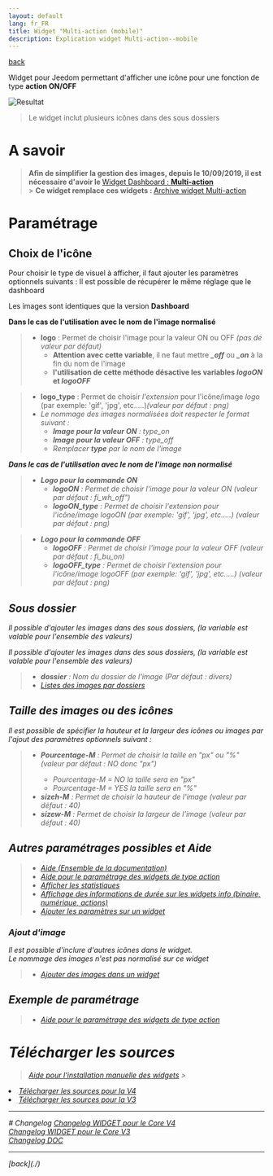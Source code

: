 ```yaml
---
layout: default
lang: fr_FR
title: Widget "Multi-action (mobile)"
description: Explication widget Multi-action--mobile
---
```


[back](./)

Widget pour Jeedom permettant d'afficher une icône pour une fonction de type <b>action ON/OFF</b>

<p><img src="../{{site.img}}/exemple/m/multi_action.png" alt="Resultat" /></p>
<blockquote>
    Le widget inclut plusieurs icônes dans des sous dossiers
</blockquote>

# A savoir

> <b>Afin de simplifier la gestion des images, depuis le 10/09/2019, il est nécessaire d'avoir le </b><a href="WIDGET_d_Multi_action_Defaut">Widget Dashboard : <b>Multi-action</b></a><br/> > <b>Ce widget remplace ces widgets : </b><a href="{{site.baseurl}}/{{site.archive}}/{{page.lang}}/WIDGET_m_Multi_action_Defaut">Archive widget Multi-action</a>

# Paramétrage

## Choix de l'icône

Pour choisir le type de visuel à afficher, il faut ajouter les paramètres optionnels suivants :
Il est possible de récupérer le même réglage que le dashboard

Les images sont identiques que la version <b>Dashboard</b>

**Dans le cas de l'utilisation avec le nom de l'image normalisé**

> - <b>logo</b> : Permet de choisir l'image pour la valeur ON ou OFF <i>(pas de valeur par défaut)</i>
>   - <b>Attention avec cette variable</b>, il ne faut mettre **_\_off_** ou **_\_on_** à la fin du nom de l'image
>   - <b>l'utilisation de cette méthode désactive les variables <i>logoON</i> et <i>logoOFF</i></b>

> - <b>logo_type</b> : Permet de choisir <i>l'extension</i> pour l'icône/image <i>logo</i> (par exemple: 'gif', 'jpg', etc.....)<i>(valeur par défaut : png)
> - Le nommage des images normalisées doit respecter le format suivant :
>   - <b>Image pour la valeur ON</b> : type_on
>   - <b>Image pour la valeur OFF</b> : type_off
>   - <i>Remplacer <b>type</b> par le nom de l'image</i>

**Dans le cas de l'utilisation avec le nom de l'image non normalisé**

> - <b>Logo pour la commande ON</b>
>   - <b>logoON</b> : Permet de choisir l'image pour la valeur ON <i>(valeur par défaut : fi_wh_off")</i>
>   - <b>logoON_type</b> : Permet de choisir <i>l'extension</i> pour l'icône/image <i>logoON</i> (par exemple: 'gif', 'jpg', etc.....)<i> (valeur par défaut : png)</i>

> - <b>Logo pour la commande OFF</b>
>   - <b>logoOFF</b> : Permet de choisir l'image pour la valeur OFF <i>(valeur par défaut : fi_bu_on)</i>
>   - <b>logoOFF_type</b> : Permet de choisir <i>l'extension</i> pour l'icône/image <i>logoOFF</i> (par exemple: 'gif', 'jpg', etc.....)<i> (valeur par défaut : png)</i>

## Sous dossier

Il possible d'ajouter les images dans des sous dossiers, (la variable est valable pour l'ensemble des valeurs)

Il possible d'ajouter les images dans des sous dossiers, (la variable est valable pour l'ensemble des valeurs)

> - <b>dossier</b> : Nom du dossier de l'image (Par défaut : divers)</li>
> - <a href="list_img">Listes des images par dossiers</a></li>

## Taille des images ou des icônes

Il est possible de spécifier la hauteur et la largeur des icônes ou images par l'ajout des paramètres optionnels suivant :

<blockquote>
    <ul>
        <li><b>Pourcentage-M</b> : Permet de choisir la taille en "px" ou "%" <i>(valeur par défaut : NO donc "px")</i></li>
        <ul>
            <li><i>Pourcentage-M = NO</i> la taille sera en "px"</li>
            <li><i>Pourcentage-M = YES</i> la taille sera en "%"</li>
        </ul>
        <li><b>sizeh-M</b> : Permet de choisir la hauteur de l'image <i>(valeur par défaut : 40)</i></li>
        <li><b>sizew-M</b> : Permet de choisir la largeur de l'image <i>(valeur par défaut : 40)</i></li>
    </ul>
</blockquote>

## Autres paramétrages possibles et Aide

<blockquote>
    <ul>
        <li><a href="{{site.baseurl}}/{{site.help}}/{{page.lang}}/">Aide (Ensemble de la documentation)</a></li>
        <li><a href="{{site.baseurl}}/{{site.help}}/{{page.lang}}/config_action">Aide pour le paramétrage des widgets de type action</a></li>
        <li><a href="{{site.baseurl}}/{{site.help}}/{{page.lang}}/stats">Afficher les statistiques</a></li>
        <li><a href="{{site.baseurl}}/{{site.help}}/{{page.lang}}/stats_temps">Affichage des informations de durée sur les widgets info (binaire, numérique, actions)</a></li>
        <li><a href="{{site.baseurl}}/{{site.help}}/{{page.lang}}/para">Ajouter les paramètres sur un widget</a></li>
    </ul>
</blockquote>

### Ajout d'image

Il est possible d'inclure d'autres icônes dans le widget.<br/>
Le nommage des images n'est pas normalisé sur ce widget

<blockquote>
    <ul>
        <li><a href=".{{site.baseurl}}/{{site.help}}/{{page.lang}}/add_img">Ajouter des images dans un widget</a></li>
    </ul>
</blockquote>

## Exemple de paramétrage

> - <a href="{{site.baseurl}}/{{site.help}}/{{page.lang}}/action">Aide pour le paramétrage des widgets de type action</a>

# Télécharger les sources

> <a href="{{site.baseurl}}/{{site.help}}/{{page.lang}}/install_manu">Aide pour l'installation manuelle des widgets</a> > <br/>

<li><a href="https://github.com/JEALG/JEEDOM-Multi_action-Defaut--mobile/tree/masterv4">Télécharger les sources pour la V4</a></li>
<li><a href="https://github.com/JEALG/JEEDOM-Multi_action-Defaut--mobile/tree/master">Télécharger les sources pour la V3</a></li>

<hr />
# Changelog
<a href="https://github.com/JEALG/JEEDOM-Multi_action-Defaut--mobile/commits/masterv4">Changelog WIDGET pour le Core V4</a><br/>
<a href="https://github.com/JEALG/JEEDOM-Multi_action-Defaut--mobile/commits/master">Changelog WIDGET pour le Core V3</a><br/>
<a href="https://github.com/JEALG/JEEDOM-Widget_JAG-doc/commits/master">Changelog DOC</a>

<hr />
[back](./)
